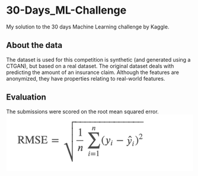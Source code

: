# 30-Days_ML-Challenge
 My solution to the 30 days Machine Learning challenge by Kaggle.

## About the data
 The dataset is used for this competition is synthetic (and generated using a CTGAN), but based on a real dataset. The original dataset deals with predicting the amount of an insurance claim. Although the features are anonymized, they have properties relating to real-world features.

## Evaluation
 The submissions were scored on the root mean squared error.
 ![formula](https://github.com/HashKapi/30-Days_ML-Challenge/raw/master/images/formula.png)

